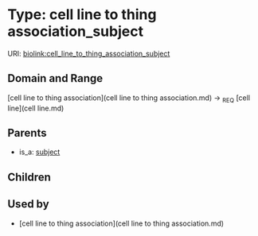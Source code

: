 
# Type: cell line to thing association_subject




URI: [biolink:cell_line_to_thing_association_subject](https://w3id.org/biolink/vocab/cell_line_to_thing_association_subject)


## Domain and Range

[cell line to thing association](cell line to thing association.md) ->  <sub>REQ</sub> [cell line](cell line.md)

## Parents

 *  is_a: [subject](subject.md)

## Children


## Used by

 * [cell line to thing association](cell line to thing association.md)
